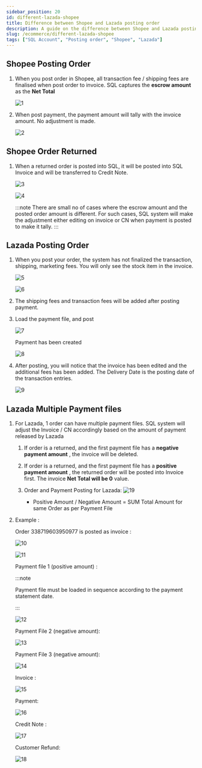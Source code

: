 ```yaml
---
sidebar_position: 20
id: different-lazada-shopee
title: Difference between Shopee and Lazada posting order
description: A guide on the difference between Shopee and Lazada posting order for SQL Account
slug: /ecommerce/different-lazada-shopee
tags: ["SQL Account", "Posting order", "Shopee", "Lazada"]
---
```


<!-- # Difference between Shopee and Lazada posting order -->

## Shopee Posting Order

   1. When you post order in Shopee, all transaction fee / shipping fees are finalised when post order to invoice. SQL captures the **escrow amount** as the **Net Total**

      ![1](../../static/img/e-commerce/different/1.png)

   2. When post payment, the payment amount will tally with the invoice amount. No adjustment
      is made.

      ![2](../../static/img/e-commerce/different/2.png)

## Shopee Order Returned

   1. When a returned order is posted into SQL, it will be posted into SQL Invoice and will be transferred to Credit Note.

      ![3](../../static/img/e-commerce/different/3.png)

      ![4](../../static/img/e-commerce/different/4.png)

         :::note
         There are small no of cases where the escrow amount and the posted order amount is different. For such cases, SQL system will make the adjustment either editing on invoice or CN when payment is posted to make it tally.
         :::

## Lazada Posting Order

   1. When you post your order, the system has not finalized the transaction, shipping, marketing fees. You will only see the stock item in the invoice.

      ![5](../../static/img/e-commerce/different/5.png)

      ![6](../../static/img/e-commerce/different/6.png)

   2. The shipping fees and transaction fees will be added after posting payment.

   3. Load the payment file, and post

      ![7](../../static/img/e-commerce/different/7.png)

      Payment has been created

      ![8](../../static/img/e-commerce/different/8.png)

   4. After posting, you will notice that the invoice has been edited and the additional fees has been added. The Delivery Date is the posting date of the transaction entries.

      ![9](../../static/img/e-commerce/different/9.png)

## Lazada Multiple Payment files

   1. For Lazada, 1 order can have multiple payment files. SQL system will adjust the Invoice / CN accordingly based on the amount of payment released by Lazada

      1. If order is a returned, and the first payment file has a **negative payment amount** , the invoice will be deleted.

      2. If order is a returned, and the first payment file has a **positive payment amount** , the returned order will be posted into Invoice first. The invoice **Net Total will be 0** value.

      3. Order and Payment Posting for Lazada:
         ![19](../../static/img/e-commerce/different/19.png)

            - Positive Amount / Negative Amount = SUM Total Amount for same Order as per Payment File

   2. Example :

      Order 338719603950977 is posted as invoice :

         ![10](../../static/img/e-commerce/different/10.png)

         ![11](../../static/img/e-commerce/different/11.png)

      Payment file 1 (positive amount) :

      :::note

      Payment file must be loaded in sequence according to the payment statement date.

      :::

         ![12](../../static/img/e-commerce/different/12.png)

      Payment File 2 (negative amount):

         ![13](../../static/img/e-commerce/different/13.png)

      Payment File 3 (negative amount):

         ![14](../../static/img/e-commerce/different/14.png)

      Invoice :

      ![15](../../static/img/e-commerce/different/15.png)

      Payment:

      ![16](../../static/img/e-commerce/different/16.png)

      Credit Note :

      ![17](../../static/img/e-commerce/different/17.png)

      Customer Refund:

      ![18](../../static/img/e-commerce/different/18.png)
